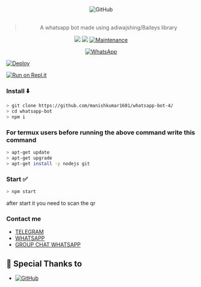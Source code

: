 <div align="center">
<img alt="GitHub" src="https://img.shields.io/badge/WHATSAPP%20BOT-25D32?style=for-the-badge&logoColor=darkgreen"/>
<br><br>
  
> A whatsapp bot made using adiwajshing/Baileys library
 <p>
  <img src ="https://img.shields.io/badge/npm-v7.20.3-green.svg" />
  <img src="https://img.shields.io/badge/node-%3E=16.6.1-darkgreen.svg" />
   <a href="https://github.com/manishkumar1601/whatsapp-bot-4/commit-activity" target="_blank">
    <img alt="Maintenance" src="https://img.shields.io/badge/Maintained%3F-yes-green.svg" />
  </a>
</p>
<a href="#"><img alt="WhatsApp" src="https://img.shields.io/badge/WhatsApp%20Group-25D366?style=for-the-badge&logo=whatsapp&logoColor=white"/></a>
 
</div>

[![Deploy](https://www.herokucdn.com/deploy/button.svg)](https://heroku.com/deploy?template=https://github.com/manishkumar1601/whatsapp-bot-4/)

[![Run on Repl.it](https://repl.it/badge/github/manishkumar1601/whatsapp-bot-4)](https://repl.it/github/manishkumar1601/whatsapp-bot-4)


### Install ⬇️

```bash
> git clone https://github.com/manishkumar1601/whatsapp-bot-4/
> cd whatsapp-bot
> npm i
```
### For termux users before running the above command write this command
```bash
> apt-get update
> apt-get upgrade
> apt-get install -y nodejs git
```

### Start ✅

```bash
> npm start
```

after start it you need to scan the qr

### Contact me

- [TELEGRAM](https://t.me/justpiple)
- [WHATSAPP](http://wa.me/919106196230)
- [GROUP CHAT WHATSAPP](#)


## 🙏 Special Thanks to
* <a href="https://github.com/adiwajshing/Baileys"><img alt="GitHub" src="https://img.shields.io/badge/@adiwajshing/Baileys%20-%23121011.svg?style=flat-square&logo=npm&color=white"/></a>
